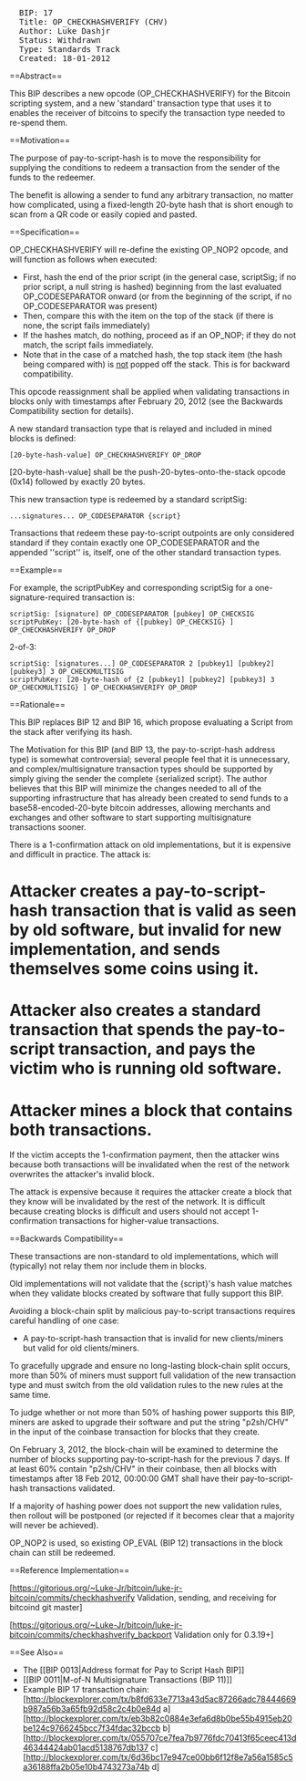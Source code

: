 <pre>
  BIP: 17
  Title: OP_CHECKHASHVERIFY (CHV)
  Author: Luke Dashjr <luke+bip17@dashjr.org>
  Status: Withdrawn
  Type: Standards Track
  Created: 18-01-2012
</pre>

==Abstract==

This BIP describes a new opcode (OP_CHECKHASHVERIFY) for the Bitcoin scripting system, and a new 'standard' transaction type that uses it to enables the receiver of bitcoins to specify the transaction type needed to re-spend them.

==Motivation==

The purpose of pay-to-script-hash is to move the responsibility for supplying the conditions to redeem a transaction from the sender of the funds to the redeemer.

The benefit is allowing a sender to fund any arbitrary transaction, no matter how complicated, using a fixed-length 20-byte hash that is short enough to scan from a QR code or easily copied and pasted.

==Specification==

OP_CHECKHASHVERIFY will re-define the existing OP_NOP2 opcode, and will function as follows when executed:

* First, hash the end of the prior script (in the general case, scriptSig; if no prior script, a null string is hashed) beginning from the last evaluated OP_CODESEPARATOR onward (or from the beginning of the script, if no OP_CODESEPARATOR was present)
* Then, compare this with the item on the top of the stack (if there is none, the script fails immediately)
* If the hashes match, do nothing, proceed as if an OP_NOP; if they do not match, the script fails immediately.
* Note that in the case of a matched hash, the top stack item (the hash being compared with) is <u>not</u> popped off the stack. This is for backward compatibility.

This opcode reassignment shall be applied when validating transactions in blocks only with timestamps after February 20, 2012 (see the Backwards Compatibility section for details).

A new standard transaction type that is relayed and included in mined blocks is defined:

    [20-byte-hash-value] OP_CHECKHASHVERIFY OP_DROP

[20-byte-hash-value] shall be the push-20-bytes-onto-the-stack opcode (0x14) followed by exactly 20 bytes.

This new transaction type is redeemed by a standard scriptSig:

    ...signatures... OP_CODESEPARATOR {script}

Transactions that redeem these pay-to-script outpoints are only considered standard if they contain exactly one OP_CODESEPARATOR and the appended ''script'' is, itself, one of the other standard transaction types.

==Example==

For example, the scriptPubKey and corresponding scriptSig for a one-signature-required transaction is:

    scriptSig: [signature] OP_CODESEPARATOR [pubkey] OP_CHECKSIG
    scriptPubKey: [20-byte-hash of {[pubkey] OP_CHECKSIG} ] OP_CHECKHASHVERIFY OP_DROP

2-of-3:

    scriptSig: [signatures...] OP_CODESEPARATOR 2 [pubkey1] [pubkey2] [pubkey3] 3 OP_CHECKMULTISIG
    scriptPubKey: [20-byte-hash of {2 [pubkey1] [pubkey2] [pubkey3] 3 OP_CHECKMULTISIG} ] OP_CHECKHASHVERIFY OP_DROP

==Rationale==

This BIP replaces BIP 12 and BIP 16, which propose evaluating a Script from the stack after verifying its hash.

The Motivation for this BIP (and BIP 13, the pay-to-script-hash address type) is somewhat controversial; several people feel that it is unnecessary, and complex/multisignature transaction types should be supported by simply giving the sender the complete {serialized script}. The author believes that this BIP will minimize the changes needed to all of the supporting infrastructure that has already been created to send funds to a base58-encoded-20-byte bitcoin addresses, allowing merchants and exchanges and other software to start supporting multisignature transactions sooner.

There is a 1-confirmation attack on old implementations, but it is expensive and difficult in practice. The attack is:

# Attacker creates a pay-to-script-hash transaction that is valid as seen by old software, but invalid for new implementation, and sends themselves some coins using it.
# Attacker also creates a standard transaction that spends the pay-to-script transaction, and pays the victim who is running old software.
# Attacker mines a block that contains both transactions.

If the victim accepts the 1-confirmation payment, then the attacker wins because both transactions will be invalidated when the rest of the network overwrites the attacker's invalid block.

The attack is expensive because it requires the attacker create a block that they know will be invalidated by the rest of the network. It is difficult because creating blocks is difficult and users should not accept 1-confirmation transactions for higher-value transactions.

==Backwards Compatibility==

These transactions are non-standard to old implementations, which will (typically) not relay them nor include them in blocks.

Old implementations will not validate that the {script}'s hash value matches when they validate blocks created by software that fully support this BIP.

Avoiding a block-chain split by malicious pay-to-script transactions requires careful handling of one case:

* A pay-to-script-hash transaction that is invalid for new clients/miners but valid for old clients/miners.

To gracefully upgrade and ensure no long-lasting block-chain split occurs, more than 50% of miners must support full validation of the new transaction type and must switch from the old validation rules to the new rules at the same time. 

To judge whether or not more than 50% of hashing power supports this BIP, miners are asked to upgrade their software and put the string "p2sh/CHV" in the input of the coinbase transaction for blocks that they create.

On February 3, 2012, the block-chain will be examined to determine the number of blocks supporting pay-to-script-hash for the previous 7 days. If at least 60% contain "p2sh/CHV" in their coinbase, then all blocks with timestamps after 18 Feb 2012, 00:00:00 GMT shall have their pay-to-script-hash transactions validated.

If a majority of hashing power does not support the new validation rules, then rollout will be postponed (or rejected if it becomes clear that a majority will never be achieved).

OP_NOP2 is used, so existing OP_EVAL (BIP 12) transactions in the block chain can still be redeemed.

==Reference Implementation==

[https://gitorious.org/~Luke-Jr/bitcoin/luke-jr-bitcoin/commits/checkhashverify Validation, sending, and receiving for bitcoind git master]

[https://gitorious.org/~Luke-Jr/bitcoin/luke-jr-bitcoin/commits/checkhashverify_backport Validation only for 0.3.19+]

==See Also==

* The [[BIP 0013|Address format for Pay to Script Hash BIP]]
* [[BIP 0011|M-of-N Multisignature Transactions (BIP 11)]]
* Example BIP 17 transaction chain: [http://blockexplorer.com/tx/b8fd633e7713a43d5ac87266adc78444669b987a56b3a65fb92d58c2c4b0e84d a] [http://blockexplorer.com/tx/eb3b82c0884e3efa6d8b0be55b4915eb20be124c9766245bcc7f34fdac32bccb b] [http://blockexplorer.com/tx/055707ce7fea7b9776fdc70413f65ceec413d46344424ab01acd5138767db137 c] [http://blockexplorer.com/tx/6d36bc17e947ce00bb6f12f8e7a56a1585c5a36188ffa2b05e10b4743273a74b d]

